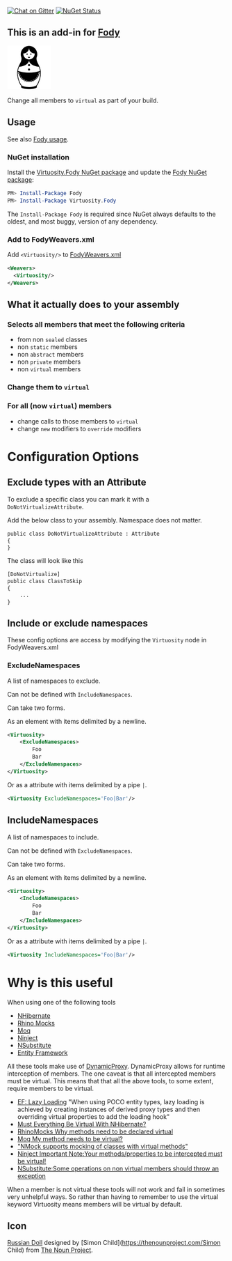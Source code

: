 [![Chat on Gitter](https://img.shields.io/gitter/room/fody/fody.svg?style=flat&max-age=86400)](https://gitter.im/Fody/Fody)
[![NuGet Status](http://img.shields.io/nuget/v/Virtuosity.Fody.svg?style=flat&max-age=86400)](https://www.nuget.org/packages/Virtuosity.Fody/)


## This is an add-in for [Fody](https://github.com/Fody/Home/)

![Icon](https://raw.githubusercontent.com/Fody/Virtuosity/master/package_icon.png)

Change all members to `virtual` as part of your build.


## Usage

See also [Fody usage](https://github.com/Fody/Home/blob/master/pages/usage.md).


### NuGet installation

Install the [Virtuosity.Fody NuGet package](https://nuget.org/packages/Virtuosity.Fody/) and update the [Fody NuGet package](https://nuget.org/packages/Fody/):

```powershell
PM> Install-Package Fody
PM> Install-Package Virtuosity.Fody
```

The `Install-Package Fody` is required since NuGet always defaults to the oldest, and most buggy, version of any dependency.


### Add to FodyWeavers.xml

Add `<Virtuosity/>` to [FodyWeavers.xml](https://github.com/Fody/Home/blob/master/pages/usage.md#add-fodyweaversxml)

```xml
<Weavers>
  <Virtuosity/>
</Weavers>
```


## What it actually does to your assembly


### Selects all members that meet the following criteria

 * from non `sealed` classes
 * non `static` members
 * non `abstract` members
 * non `private` members
 * non `virtual` members


### Change them to `virtual`


### For all (now `virtual`) members

 * change calls to those members to `virtual`
 * change `new` modifiers to `override` modifiers


# Configuration Options


## Exclude types with an Attribute

To exclude a specific class you can mark it with a `DoNotVirtualizeAttribute`.

Add the below class to your assembly. Namespace does not matter.

```
public class DoNotVirtualizeAttribute : Attribute
{
}
```

The class will look like this

```
[DoNotVirtualize]
public class ClassToSkip
{
    ...
}
```


## Include or exclude namespaces

These config options are access by modifying the `Virtuosity` node in FodyWeavers.xml


### ExcludeNamespaces

A list of namespaces to exclude.

Can not be defined with `IncludeNamespaces`.

Can take two forms. 

As an element with items delimited by a newline.

```xml
<Virtuosity>
    <ExcludeNamespaces>
        Foo
        Bar
    </ExcludeNamespaces>
</Virtuosity>
```

Or as a attribute with items delimited by a pipe `|`.

```xml
<Virtuosity ExcludeNamespaces='Foo|Bar'/>
```


## IncludeNamespaces

A list of namespaces to include.

Can not be defined with `ExcludeNamespaces`.

Can take two forms.

As an element with items delimited by a newline.

```xml
<Virtuosity>
    <IncludeNamespaces>
        Foo
        Bar
    </IncludeNamespaces>
</Virtuosity>
```

Or as a attribute with items delimited by a pipe `|`.

```xml
<Virtuosity IncludeNamespaces='Foo|Bar'/>
```


# Why is this useful

When using one of the following tools

 * [NHibernate](https://nhibernate.info/)
 * [Rhino Mocks](https://hibernatingrhinos.com/oss/rhino-mocks)
 * [Moq](https://github.com/moq/moq)
 * [Ninject](http://www.ninject.org/)
 * [NSubstitute](https://nsubstitute.github.io/)
 * [Entity Framework](https://docs.microsoft.com/en-us/ef/)

All these tools make use of [DynamicProxy](http://www.castleproject.org/projects/dynamicproxy/). DynamicProxy allows for runtime interception of members. The one caveat is that all intercepted members must be virtual. This means that that all the above tools, to some extent, require members to be virtual.

 * [EF: Lazy Loading](https://docs.microsoft.com/en-us/ef/ef6/querying/related-data#lazy-loading) "When using POCO entity types, lazy loading is achieved by creating instances of derived proxy types and then overriding virtual properties to add the loading hook"
 * [Must Everything Be Virtual With NHibernate?](http://davybrion.com/blog/2009/03/must-everything-be-virtual-with-nhibernate/)
 * [RhinoMocks Why methods need to be declared virtual](http://groups.google.com/group/RhinoMocks/browse_thread/thread/a2cb93f1ba8d4735/37d377ddb92cb729?lnk=gst&q=virtual)
 * [Moq My method needs to be virtual?](http://groups.google.com/group/moqdisc/browse_thread/thread/2e02e367d017f274)
 * ["NMock supports mocking of classes with virtual methods"](http://www.nmock.org/nmock1-documentation.html)
 * [Ninject Important Note:Your methods/properties to be intercepted must be virtual!](http://innovatian.com/2010/03/using-ninject-extensions-interception-part-1-the-basics/)
 * [NSubstitute:Some operations on non virtual members should throw an exception](http://groups.google.com/group/nsubstitute/browse_thread/thread/407cb0408ce97bfd)

When a member is not virtual these tools will not work and fail in sometimes very unhelpful ways. So rather than having to remember to use the virtual keyword Virtuosity means members will be virtual by default.


## Icon

[Russian Doll](https://thenounproject.com/noun/russian-doll/#icon-No1964) designed by [Simon Child](https://thenounproject.com/Simon Child) from [The Noun Project](https://thenounproject.com).